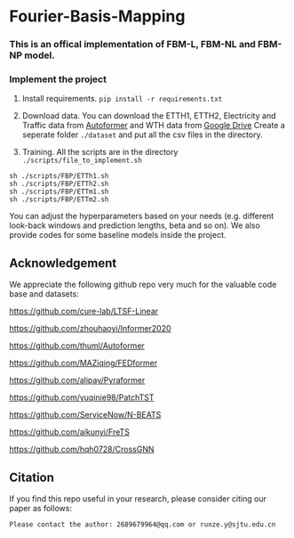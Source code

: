 # Fourier-Basis-Mapping

### This is an offical implementation of FBM-L, FBM-NL and FBM-NP model. 

### Implement the project

1. Install requirements. ```pip install -r requirements.txt```

2. Download data. You can download the ETTH1, ETTH2, Electricity and Traffic data from [Autoformer](https://drive.google.com/drive/folders/1ZOYpTUa82_jCcxIdTmyr0LXQfvaM9vIy) and WTH data from [Google Drive](https://drive.google.com/drive/folders/1ohGYWWohJlOlb2gsGTeEq3Wii2egnEPR?usp=sharing) Create a seperate folder ```./dataset``` and put all the csv files in the directory.

3. Training. All the scripts are in the directory ```./scripts/file_to_implement.sh```
```
sh ./scripts/FBP/ETTh1.sh
sh ./scripts/FBP/ETTh2.sh
sh ./scripts/FBP/ETTm1.sh
sh ./scripts/FBP/ETTm2.sh
```
You can adjust the hyperparameters based on your needs (e.g. different look-back windows and prediction lengths, beta and so on). We also provide codes for some baseline models inside the project.


## Acknowledgement

We appreciate the following github repo very much for the valuable code base and datasets:

https://github.com/cure-lab/LTSF-Linear

https://github.com/zhouhaoyi/Informer2020

https://github.com/thuml/Autoformer

https://github.com/MAZiqing/FEDformer

https://github.com/alipay/Pyraformer

https://github.com/yuqinie98/PatchTST

https://github.com/ServiceNow/N-BEATS

https://github.com/aikunyi/FreTS

https://github.com/hqh0728/CrossGNN



## Citation

If you find this repo useful in your research, please consider citing our paper as follows:

```
Please contact the author: 2689679964@qq.com or runze.y@sjtu.edu.cn
